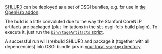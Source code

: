 [SHLURD](../README.md) can be deployed as a set of OSGI bundles, e.g. for use in [the OpenHab addon](../openhab/README.md).

The build is a little convoluted due to the way the Stanford CoreNLP artifacts are packaged (plus limitations in the sbt-osgi-felix build plugin).  To execute it, just run the [`bin/stageArtifacts` script](bin/stageArtifacts).

A successful run will (re)build SHLURD and package it (together with all dependencies) into OSGI bundle jars in [your local `staging` directory](staging).
